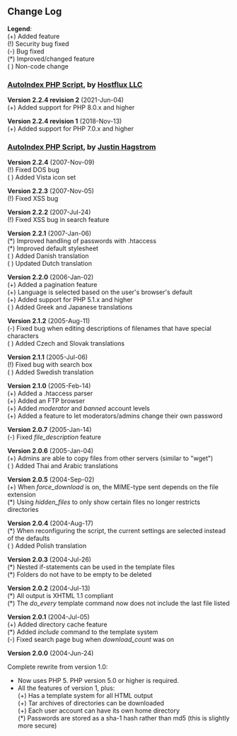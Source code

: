 ## Change Log

**Legend**:  
(+) Added feature  
(!) Security bug fixed  
(-) Bug fixed  
(\*) Improved/changed feature  
( ) Non-code change

### [AutoIndex PHP Script](https://github.com/hostflux/AutoIndex), by [Hostflux LLC](https://hostflux.com)

**Version 2.2.4 revision 2** (2021-Jun-04)  
(+) Added support for PHP 8.0.x and higher

**Version 2.2.4 revision 1** (2018-Nov-13)  
(+) Added support for PHP 7.0.x and higher

### [AutoIndex PHP Script](https://github.com/justinhagstrom/AutoIndex), by [Justin Hagstrom](http://autoindex.sourceforge.net)

**Version 2.2.4** (2007-Nov-09)  
(!) Fixed DOS bug  
( ) Added Vista icon set

**Version 2.2.3** (2007-Nov-05)  
(!) Fixed XSS bug

**Version 2.2.2** (2007-Jul-24)  
(!) Fixed XSS bug in search feature

**Version 2.2.1** (2007-Jan-06)  
(\*) Improved handling of passwords with .htaccess  
(\*) Improved default stylesheet  
( ) Added Danish translation  
( ) Updated Dutch translation

**Version 2.2.0** (2006-Jan-02)  
(+) Added a pagination feature  
(+) Language is selected based on the user's browser's default  
(+) Added support for PHP 5.1.x and higher  
( ) Added Greek and Japanese translations

**Version 2.1.2** (2005-Aug-11)  
(-) Fixed bug when editing descriptions of filenames that have special characters  
( ) Added Czech and Slovak translations

**Version 2.1.1** (2005-Jul-06)  
(!) Fixed bug with search box  
( ) Added Swedish translation

**Version 2.1.0** (2005-Feb-14)  
(+) Added a .htaccess parser  
(+) Added an FTP browser  
(+) Added _moderator_ and _banned_ account levels  
(+) Added a feature to let moderators/admins change their own password

**Version 2.0.7** (2005-Jan-14)  
(-) Fixed _file\_description_ feature

**Version 2.0.6** (2005-Jan-04)  
(+) Admins are able to copy files from other servers (similar to "wget")  
( ) Added Thai and Arabic translations

**Version 2.0.5** (2004-Sep-02)  
(+) When _force\_download_ is on, the MIME-type sent depends on the file extension  
(\*) Using _hidden\_files_ to only show certain files no longer restricts directories

**Version 2.0.4** (2004-Aug-17)  
(\*) When reconfiguring the script, the current settings are selected instead of the defaults  
( ) Added Polish translation

**Version 2.0.3** (2004-Jul-26)  
(\*) Nested if-statements can be used in the template files  
(\*) Folders do not have to be empty to be deleted

**Version 2.0.2** (2004-Jul-13)  
(\*) All output is XHTML 1.1 compliant  
(\*) The _do\_every_ template command now does not include the last file listed

**Version 2.0.1** (2004-Jul-05)  
(+) Added directory cache feature  
(\*) Added _include_ command to the template system  
(-) Fixed search page bug when _download\_count_ was on

**Version 2.0.0** (2004-Jun-24)

Complete rewrite from version 1.0:

*   Now uses PHP 5. PHP version 5.0 or higher is required.
*   All the features of version 1, plus:  
    (+) Has a template system for all HTML output  
    (+) Tar archives of directories can be downloaded  
    (+) Each user account can have its own home directory  
    (\*) Passwords are stored as a sha-1 hash rather than md5 (this is slightly more secure)
